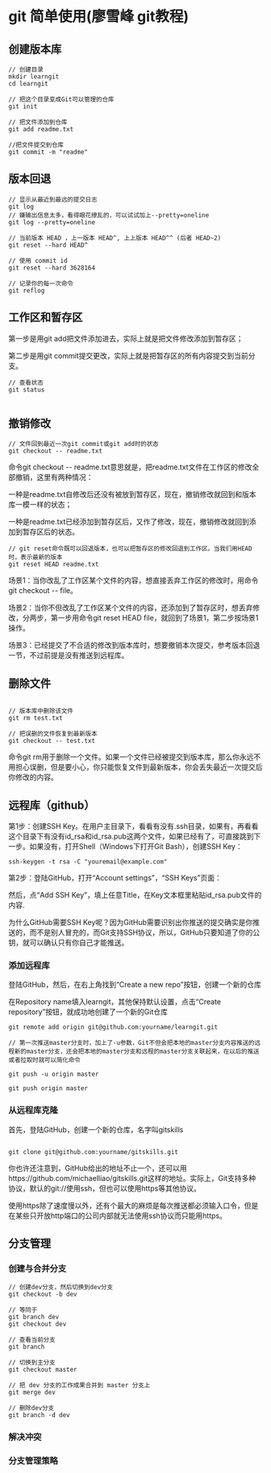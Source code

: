 # git 简单使用(廖雪峰 git教程)

## 创建版本库

```
// 创建目录
mkdir learngit
cd learngit

// 把这个目录变成Git可以管理的仓库
git init 

// 把文件添加到仓库
git add readme.txt

//把文件提交到仓库
git commit -m "readme"
```

## 版本回退

```
// 显示从最近到最远的提交日志
git log
// 嫌输出信息太多，看得眼花缭乱的，可以试试加上--pretty=oneline
git log --pretty=oneline

// 当前版本 HEAD ，上一版本 HEAD^, 上上版本 HEAD^^ (后者 HEAD~2)
git reset --hard HEAD^

// 使用 commit id
git reset --hard 3628164

// 记录你的每一次命令
git reflog

```

## 工作区和暂存区

第一步是用git add把文件添加进去，实际上就是把文件修改添加到暂存区；

第二步是用git commit提交更改，实际上就是把暂存区的所有内容提交到当前分支。


```
// 查看状态
git status


```

## 撤销修改

```
// 文件回到最近一次git commit或git add时的状态
git checkout -- readme.txt

```
命令git checkout -- readme.txt意思就是，把readme.txt文件在工作区的修改全部撤销，这里有两种情况：

一种是readme.txt自修改后还没有被放到暂存区，现在，撤销修改就回到和版本库一模一样的状态；

一种是readme.txt已经添加到暂存区后，又作了修改，现在，撤销修改就回到添加到暂存区后的状态。

```
// git reset命令既可以回退版本，也可以把暂存区的修改回退到工作区。当我们用HEAD时，表示最新的版本
git reset HEAD readme.txt
```



场景1：当你改乱了工作区某个文件的内容，想直接丢弃工作区的修改时，用命令git checkout -- file。

场景2：当你不但改乱了工作区某个文件的内容，还添加到了暂存区时，想丢弃修改，分两步，第一步用命令git reset HEAD file，就回到了场景1，第二步按场景1操作。

场景3：已经提交了不合适的修改到版本库时，想要撤销本次提交，参考版本回退一节，不过前提是没有推送到远程库。


## 删除文件

```

// 版本库中删除该文件
git rm test.txt

// 把误删的文件恢复到最新版本
git checkout -- test.txt

```

命令git rm用于删除一个文件。如果一个文件已经被提交到版本库，那么你永远不用担心误删，但是要小心，你只能恢复文件到最新版本，你会丢失最近一次提交后你修改的内容。

## 远程库（github）

第1步：创建SSH Key。在用户主目录下，看看有没有.ssh目录，如果有，再看看这个目录下有没有id_rsa和id_rsa.pub这两个文件，如果已经有了，可直接跳到下一步。如果没有，打开Shell（Windows下打开Git Bash），创建SSH Key：

```
ssh-keygen -t rsa -C "youremail@example.com"

 ```

第2步：登陆GitHub，打开“Account settings”，“SSH Keys”页面：

然后，点“Add SSH Key”，填上任意Title，在Key文本框里粘贴id_rsa.pub文件的内容.


为什么GitHub需要SSH Key呢？因为GitHub需要识别出你推送的提交确实是你推送的，而不是别人冒充的，而Git支持SSH协议，所以，GitHub只要知道了你的公钥，就可以确认只有你自己才能推送。


### 添加远程库

登陆GitHub，然后，在右上角找到“Create a new repo”按钮，创建一个新的仓库

在Repository name填入learngit，其他保持默认设置，点击“Create repository”按钮，就成功地创建了一个新的Git仓库

```
git remote add origin git@github.com:yourname/learngit.git

// 第一次推送master分支时，加上了-u参数，Git不但会把本地的master分支内容推送的远程新的master分支，还会把本地的master分支和远程的master分支关联起来，在以后的推送或者拉取时就可以简化命令

git push -u origin master

git push origin master
```

### 从远程库克隆

首先，登陆GitHub，创建一个新的仓库，名字叫gitskills

```

git clone git@github.com:yourname/gitskills.git
```

你也许还注意到，GitHub给出的地址不止一个，还可以用https://github.com/michaelliao/gitskills.git这样的地址。实际上，Git支持多种协议，默认的git://使用ssh，但也可以使用https等其他协议。

使用https除了速度慢以外，还有个最大的麻烦是每次推送都必须输入口令，但是在某些只开放http端口的公司内部就无法使用ssh协议而只能用https。


## 分支管理

### 创建与合并分支

```
// 创建dev分支，然后切换到dev分支
git checkout -b dev

// 等同于
git branch dev
git checkout dev

// 查看当前分支
git branch

// 切换到主分支
git checkout master

// 把 dev 分支的工作成果合并到 master 分支上
git merge dev

// 删除dev分支
git branch -d dev

```

### 解决冲突



### 分支管理策略







